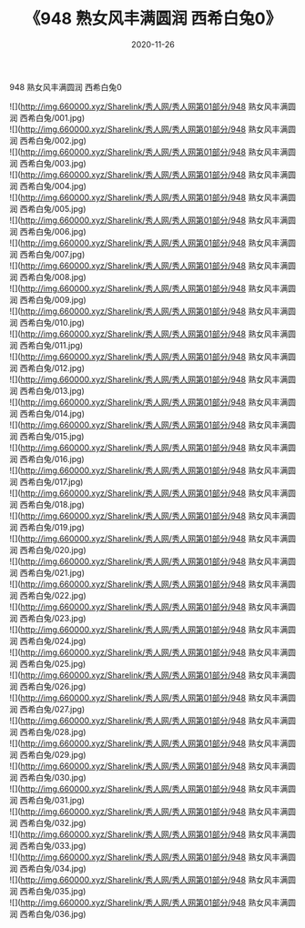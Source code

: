 ﻿---
layout: post
title:  《948 熟女风丰满圆润 西希白兔0》
date:   2020-11-26
img: http://img.660000.xyz/Sharelink/秀人网/秀人网第01部分/948 熟女风丰满圆润 西希白兔0/000.jpg
categories: [美女, 清纯, 唯美]
---

948 熟女风丰满圆润 西希白兔0

  ![](http://img.660000.xyz/Sharelink/秀人网/秀人网第01部分/948 熟女风丰满圆润 西希白兔/001.jpg) <br> ![](http://img.660000.xyz/Sharelink/秀人网/秀人网第01部分/948 熟女风丰满圆润 西希白兔/002.jpg) <br> ![](http://img.660000.xyz/Sharelink/秀人网/秀人网第01部分/948 熟女风丰满圆润 西希白兔/003.jpg) <br> ![](http://img.660000.xyz/Sharelink/秀人网/秀人网第01部分/948 熟女风丰满圆润 西希白兔/004.jpg) <br> ![](http://img.660000.xyz/Sharelink/秀人网/秀人网第01部分/948 熟女风丰满圆润 西希白兔/005.jpg) <br> ![](http://img.660000.xyz/Sharelink/秀人网/秀人网第01部分/948 熟女风丰满圆润 西希白兔/006.jpg) <br> ![](http://img.660000.xyz/Sharelink/秀人网/秀人网第01部分/948 熟女风丰满圆润 西希白兔/007.jpg) <br> ![](http://img.660000.xyz/Sharelink/秀人网/秀人网第01部分/948 熟女风丰满圆润 西希白兔/008.jpg) <br> ![](http://img.660000.xyz/Sharelink/秀人网/秀人网第01部分/948 熟女风丰满圆润 西希白兔/009.jpg) <br> ![](http://img.660000.xyz/Sharelink/秀人网/秀人网第01部分/948 熟女风丰满圆润 西希白兔/010.jpg) <br> ![](http://img.660000.xyz/Sharelink/秀人网/秀人网第01部分/948 熟女风丰满圆润 西希白兔/011.jpg) <br> ![](http://img.660000.xyz/Sharelink/秀人网/秀人网第01部分/948 熟女风丰满圆润 西希白兔/012.jpg) <br> ![](http://img.660000.xyz/Sharelink/秀人网/秀人网第01部分/948 熟女风丰满圆润 西希白兔/013.jpg) <br> ![](http://img.660000.xyz/Sharelink/秀人网/秀人网第01部分/948 熟女风丰满圆润 西希白兔/014.jpg) <br> ![](http://img.660000.xyz/Sharelink/秀人网/秀人网第01部分/948 熟女风丰满圆润 西希白兔/015.jpg) <br> ![](http://img.660000.xyz/Sharelink/秀人网/秀人网第01部分/948 熟女风丰满圆润 西希白兔/016.jpg) <br> ![](http://img.660000.xyz/Sharelink/秀人网/秀人网第01部分/948 熟女风丰满圆润 西希白兔/017.jpg) <br> ![](http://img.660000.xyz/Sharelink/秀人网/秀人网第01部分/948 熟女风丰满圆润 西希白兔/018.jpg) <br> ![](http://img.660000.xyz/Sharelink/秀人网/秀人网第01部分/948 熟女风丰满圆润 西希白兔/019.jpg) <br> ![](http://img.660000.xyz/Sharelink/秀人网/秀人网第01部分/948 熟女风丰满圆润 西希白兔/020.jpg) <br> ![](http://img.660000.xyz/Sharelink/秀人网/秀人网第01部分/948 熟女风丰满圆润 西希白兔/021.jpg) <br> ![](http://img.660000.xyz/Sharelink/秀人网/秀人网第01部分/948 熟女风丰满圆润 西希白兔/022.jpg) <br> ![](http://img.660000.xyz/Sharelink/秀人网/秀人网第01部分/948 熟女风丰满圆润 西希白兔/023.jpg) <br> ![](http://img.660000.xyz/Sharelink/秀人网/秀人网第01部分/948 熟女风丰满圆润 西希白兔/024.jpg) <br> ![](http://img.660000.xyz/Sharelink/秀人网/秀人网第01部分/948 熟女风丰满圆润 西希白兔/025.jpg) <br> ![](http://img.660000.xyz/Sharelink/秀人网/秀人网第01部分/948 熟女风丰满圆润 西希白兔/026.jpg) <br> ![](http://img.660000.xyz/Sharelink/秀人网/秀人网第01部分/948 熟女风丰满圆润 西希白兔/027.jpg) <br> ![](http://img.660000.xyz/Sharelink/秀人网/秀人网第01部分/948 熟女风丰满圆润 西希白兔/028.jpg) <br> ![](http://img.660000.xyz/Sharelink/秀人网/秀人网第01部分/948 熟女风丰满圆润 西希白兔/029.jpg) <br> ![](http://img.660000.xyz/Sharelink/秀人网/秀人网第01部分/948 熟女风丰满圆润 西希白兔/030.jpg) <br> ![](http://img.660000.xyz/Sharelink/秀人网/秀人网第01部分/948 熟女风丰满圆润 西希白兔/031.jpg) <br> ![](http://img.660000.xyz/Sharelink/秀人网/秀人网第01部分/948 熟女风丰满圆润 西希白兔/032.jpg) <br> ![](http://img.660000.xyz/Sharelink/秀人网/秀人网第01部分/948 熟女风丰满圆润 西希白兔/033.jpg) <br> ![](http://img.660000.xyz/Sharelink/秀人网/秀人网第01部分/948 熟女风丰满圆润 西希白兔/034.jpg) <br> ![](http://img.660000.xyz/Sharelink/秀人网/秀人网第01部分/948 熟女风丰满圆润 西希白兔/035.jpg) <br> ![](http://img.660000.xyz/Sharelink/秀人网/秀人网第01部分/948 熟女风丰满圆润 西希白兔/036.jpg) <br>